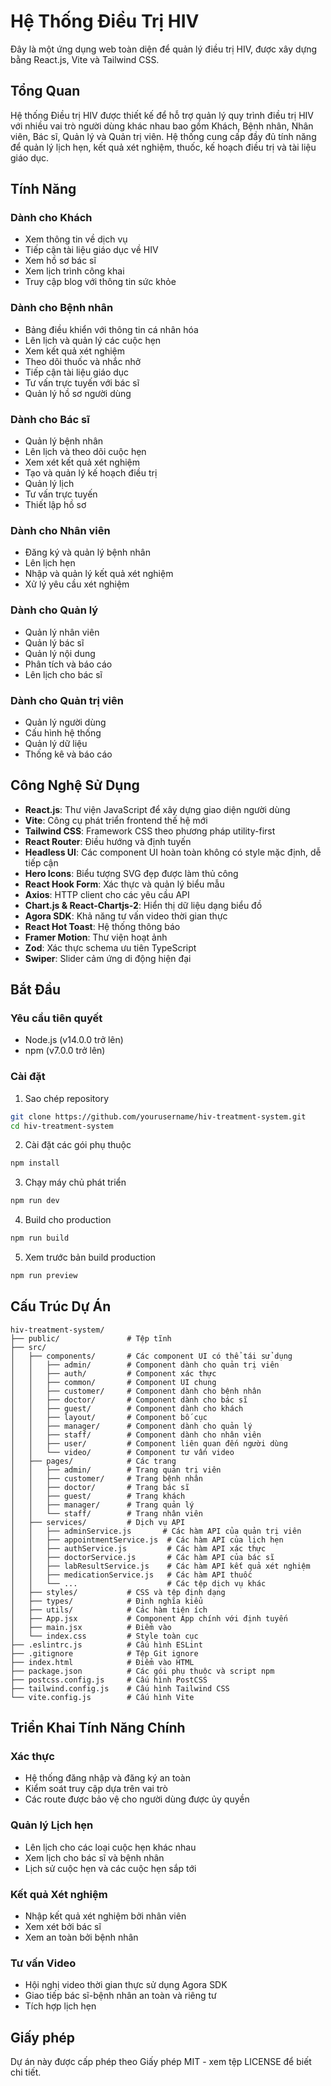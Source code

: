 # Hệ Thống Điều Trị HIV

Đây là một ứng dụng web toàn diện để quản lý điều trị HIV, được xây dựng bằng React.js, Vite và Tailwind CSS.

## Tổng Quan

Hệ thống Điều trị HIV được thiết kế để hỗ trợ quản lý quy trình điều trị HIV với nhiều vai trò người dùng khác nhau bao gồm Khách, Bệnh nhân, Nhân viên, Bác sĩ, Quản lý và Quản trị viên. Hệ thống cung cấp đầy đủ tính năng để quản lý lịch hẹn, kết quả xét nghiệm, thuốc, kế hoạch điều trị và tài liệu giáo dục.

## Tính Năng

### Dành cho Khách
- Xem thông tin về dịch vụ
- Tiếp cận tài liệu giáo dục về HIV
- Xem hồ sơ bác sĩ
- Xem lịch trình công khai
- Truy cập blog với thông tin sức khỏe

### Dành cho Bệnh nhân
- Bảng điều khiển với thông tin cá nhân hóa
- Lên lịch và quản lý các cuộc hẹn
- Xem kết quả xét nghiệm
- Theo dõi thuốc và nhắc nhở
- Tiếp cận tài liệu giáo dục
- Tư vấn trực tuyến với bác sĩ
- Quản lý hồ sơ người dùng

### Dành cho Bác sĩ
- Quản lý bệnh nhân
- Lên lịch và theo dõi cuộc hẹn
- Xem xét kết quả xét nghiệm
- Tạo và quản lý kế hoạch điều trị
- Quản lý lịch
- Tư vấn trực tuyến
- Thiết lập hồ sơ

### Dành cho Nhân viên
- Đăng ký và quản lý bệnh nhân
- Lên lịch hẹn
- Nhập và quản lý kết quả xét nghiệm
- Xử lý yêu cầu xét nghiệm

### Dành cho Quản lý
- Quản lý nhân viên
- Quản lý bác sĩ
- Quản lý nội dung
- Phân tích và báo cáo
- Lên lịch cho bác sĩ

### Dành cho Quản trị viên
- Quản lý người dùng
- Cấu hình hệ thống
- Quản lý dữ liệu
- Thống kê và báo cáo

## Công Nghệ Sử Dụng

- **React.js**: Thư viện JavaScript để xây dựng giao diện người dùng
- **Vite**: Công cụ phát triển frontend thế hệ mới
- **Tailwind CSS**: Framework CSS theo phương pháp utility-first
- **React Router**: Điều hướng và định tuyến
- **Headless UI**: Các component UI hoàn toàn không có style mặc định, dễ tiếp cận
- **Hero Icons**: Biểu tượng SVG đẹp được làm thủ công
- **React Hook Form**: Xác thực và quản lý biểu mẫu
- **Axios**: HTTP client cho các yêu cầu API
- **Chart.js & React-Chartjs-2**: Hiển thị dữ liệu dạng biểu đồ
- **Agora SDK**: Khả năng tư vấn video thời gian thực
- **React Hot Toast**: Hệ thống thông báo
- **Framer Motion**: Thư viện hoạt ảnh
- **Zod**: Xác thực schema ưu tiên TypeScript
- **Swiper**: Slider cảm ứng di động hiện đại

## Bắt Đầu

### Yêu cầu tiên quyết

- Node.js (v14.0.0 trở lên)
- npm (v7.0.0 trở lên)

### Cài đặt

1. Sao chép repository
```bash
git clone https://github.com/yourusername/hiv-treatment-system.git
cd hiv-treatment-system
```

2. Cài đặt các gói phụ thuộc
```bash
npm install
```

3. Chạy máy chủ phát triển
```bash
npm run dev
```

4. Build cho production
```bash
npm run build
```

5. Xem trước bản build production
```bash
npm run preview
```

## Cấu Trúc Dự Án

```
hiv-treatment-system/
├── public/               # Tệp tĩnh
├── src/
│   ├── components/       # Các component UI có thể tái sử dụng
│   │   ├── admin/        # Component dành cho quản trị viên
│   │   ├── auth/         # Component xác thực
│   │   ├── common/       # Component UI chung
│   │   ├── customer/     # Component dành cho bệnh nhân
│   │   ├── doctor/       # Component dành cho bác sĩ
│   │   ├── guest/        # Component dành cho khách
│   │   ├── layout/       # Component bố cục
│   │   ├── manager/      # Component dành cho quản lý
│   │   ├── staff/        # Component dành cho nhân viên
│   │   ├── user/         # Component liên quan đến người dùng
│   │   └── video/        # Component tư vấn video
│   ├── pages/            # Các trang
│   │   ├── admin/        # Trang quản trị viên
│   │   ├── customer/     # Trang bệnh nhân
│   │   ├── doctor/       # Trang bác sĩ
│   │   ├── guest/        # Trang khách
│   │   ├── manager/      # Trang quản lý
│   │   └── staff/        # Trang nhân viên
│   ├── services/         # Dịch vụ API
│   │   ├── adminService.js       # Các hàm API của quản trị viên
│   │   ├── appointmentService.js  # Các hàm API của lịch hẹn
│   │   ├── authService.js         # Các hàm API xác thực
│   │   ├── doctorService.js       # Các hàm API của bác sĩ
│   │   ├── labResultService.js    # Các hàm API kết quả xét nghiệm
│   │   ├── medicationService.js   # Các hàm API thuốc
│   │   └── ...                    # Các tệp dịch vụ khác
│   ├── styles/           # CSS và tệp định dạng
│   ├── types/            # Định nghĩa kiểu
│   ├── utils/            # Các hàm tiện ích
│   ├── App.jsx           # Component App chính với định tuyến
│   ├── main.jsx          # Điểm vào
│   └── index.css         # Style toàn cục
├── .eslintrc.js          # Cấu hình ESLint
├── .gitignore            # Tệp Git ignore
├── index.html            # Điểm vào HTML
├── package.json          # Các gói phụ thuộc và script npm
├── postcss.config.js     # Cấu hình PostCSS
├── tailwind.config.js    # Cấu hình Tailwind CSS
└── vite.config.js        # Cấu hình Vite
```

## Triển Khai Tính Năng Chính

### Xác thực
- Hệ thống đăng nhập và đăng ký an toàn
- Kiểm soát truy cập dựa trên vai trò
- Các route được bảo vệ cho người dùng được ủy quyền

### Quản lý Lịch hẹn
- Lên lịch cho các loại cuộc hẹn khác nhau
- Xem lịch cho bác sĩ và bệnh nhân
- Lịch sử cuộc hẹn và các cuộc hẹn sắp tới

### Kết quả Xét nghiệm
- Nhập kết quả xét nghiệm bởi nhân viên
- Xem xét bởi bác sĩ
- Xem an toàn bởi bệnh nhân

### Tư vấn Video
- Hội nghị video thời gian thực sử dụng Agora SDK
- Giao tiếp bác sĩ-bệnh nhân an toàn và riêng tư
- Tích hợp lịch hẹn

## Giấy phép

Dự án này được cấp phép theo Giấy phép MIT - xem tệp LICENSE để biết chi tiết.
